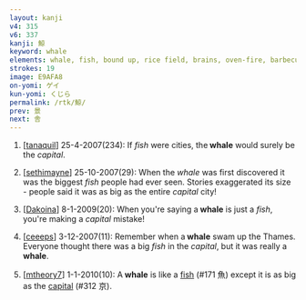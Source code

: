 ```yaml
---
layout: kanji
v4: 315
v6: 337
kanji: 鯨
keyword: whale
elements: whale, fish, bound up, rice field, brains, oven-fire, barbecue, capital, tall, top hat, mouth, small, little
strokes: 19
image: E9AFA8
on-yomi: ゲイ
kun-yomi: くじら
permalink: /rtk/鯨/
prev: 景
next: 舎
---
```


1) [<a href="http://kanji.koohii.com/profile/tanaquil">tanaquil</a>] 25-4-2007(234): If <em>fish</em> were cities, the<strong> whale</strong> would surely be the <em>capital</em>.

2) [<a href="http://kanji.koohii.com/profile/sethimayne">sethimayne</a>] 25-10-2007(29): When the <em>whale</em> was first discovered it was the biggest <em>fish</em> people had ever seen. Stories exaggerated its size - people said it was as big as the entire <em>capital</em> city!

3) [<a href="http://kanji.koohii.com/profile/Dakoina">Dakoina</a>] 8-1-2009(20): When you&#039;re saying a<strong> whale</strong> is just a <em>fish</em>, you&#039;re making a <em>capital</em> mistake!

4) [<a href="http://kanji.koohii.com/profile/ceeeps">ceeeps</a>] 3-12-2007(11): Remember when a<strong> whale</strong> swam up the Thames. Everyone thought there was a big <em>fish</em> in the <em>capital</em>, but it was really a<strong> whale</strong>.

5) [<a href="http://kanji.koohii.com/profile/mtheory7">mtheory7</a>] 1-1-2010(10): A<strong> whale</strong> is like a <a href="../v4/171.html">fish</a> (#171 魚) except it is as big as the <a href="../v4/312.html">capital</a> (#312 京).

